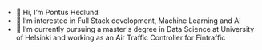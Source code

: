 - 👋 Hi, I’m Pontus Hedlund
- 👀 I’m interested in Full Stack development, Machine Learning and AI
- 🌱 I’m currently pursuing a master's degree in Data Science at University of Helsinki and working as an Air Traffic Controller for Fintraffic

<!---
pontushed/pontushed is a ✨ special ✨ repository because its `README.md` (this file) appears on your GitHub profile.
You can click the Preview link to take a look at your changes.
--->
